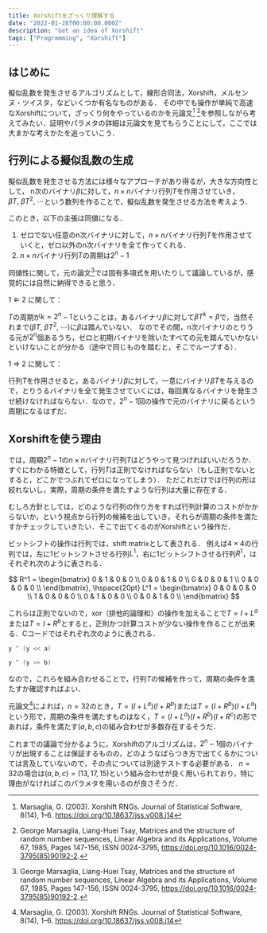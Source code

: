 ```yaml
---
title: Xorshiftをざっくり理解する
date: "2022-01-28T00:00:00.000Z"
description: "Get an idea of Xorshift"
tags: ["Programming", "Xorshift"]
---
```


## はじめに

擬似乱数を発生させるアルゴリズムとして，線形合同法，Xorshift，メルセンヌ・ツイスタ，などいくつか有名なものがある．
その中でも操作が単純で高速なXorshiftについて，ざっくり何をやっているのかを元論文[^1] [^2]を参照しながら考えてみたい．証明やパラメタの詳細は元論文を見てもらうことにして，ここでは大まかな考えかたを追っていこう．

## 行列による擬似乱数の生成

擬似乱数を発生させる方法には様々なアプローチがあり得るが，大きな方向性として，
n次のバイナリ$\beta$に対して，$n \times n$バイナリ行列$T$を作用させていき，$\beta T,~\beta T^2,~\cdots$という数列を作ることで，擬似乱数を発生させる方法を考えよう．

このとき，以下の主張は同値になる．

1. ゼロでない任意のn次バイナリに対して，$n \times n$バイナリ行列$T$を作用させていくと，ゼロ以外のn次バイナリを全て作ってくれる．
2. $n \times n$バイナリ行列$T$の周期は$2^n-1$

同値性に関して，元の論文[^2]では固有多項式を用いたりして議論しているが，感覚的には自然に納得できると思う．

1 $\Leftarrow$ 2 に関して：

$T$の周期が$k = 2^n-1$ということは，あるバイナリ$\beta$に対して$\beta T^k= \beta$で，当然それまで($\beta T,~\beta T^2,~\cdots$)に$\beta$は踏んでいない．
なのでその間，n次バイナリのとりうる元が$2^n$個あるうち，ゼロと初期バイナリを除いたすべての元を踏んでいかないといけないことが分かる（途中で同じものを踏むと，そこでループする）．

1 $\Rightarrow$ 2 に関して：

行列$T$を作用させると，あるバイナリ$\beta$に対して，一意にバイナリ$\beta T$を与えるので，とりうるバイナリを全て発生させていくには，毎回異なるバイナリを発生させ続けなければならない．なので，$2^n-1$回の操作で元のバイナリに戻るという周期になるはずだ．

## Xorshiftを使う理由

では，周期$2^n-1$の$n \times n$バイナリ行列$T$はどうやって見つければいいだろうか．
すぐにわかる特徴として，行列$T$は正則でなければならない（もし正則でないとすると，どこかでつぶれてゼロになってしまう）．
ただこれだけでは行列の形は絞れないし，実際，周期の条件を満たすような行列は大量に存在する．

むしろ方針としては，どのような行列の作り方をすれば行列計算のコストがかからないか，という視点から行列の候補を出していき，それらが周期の条件を満たすかチェックしていきたい．そこで出てくるのがXorshiftという操作だ．

ビットシフトの操作は行列では，shift matrixとして表される．
例えば$4 \times 4$の行列では，左に1ビットシフトさせる行列$L^1$，右に1ビットシフトさせる行列$R^1$，はそれぞれ次のように表される．

$$
R^1 = 
\begin{bmatrix}
0 & 1 & 0 & 0 \\
0 & 0 & 1 & 0 \\
0 & 0 & 0 & 1 \\
0 & 0 & 0 & 0 \\
\end{bmatrix}, 
\hspace{20pt}
L^1 = 
\begin{bmatrix}
0 & 0 & 0 & 0 \\
1 & 0 & 0 & 0 \\
0 & 1 & 0 & 0 \\
0 & 0 & 1 & 0 \\
\end{bmatrix}
$$

これらは正則でないので，xor（排他的論理和）の操作を加えることで$T=I+L^a$または$T=I+R^b$とすると，正則かつ計算コストが少ない操作を作ることが出来る．Cコードではそれぞれ次のように表される．

```c
y ^ (y << a)
```

```c
y ^ (y >> b)
```

なので，これらを組み合わせることで，行列$T$の候補を作って，周期の条件を満たすか確認すればよい．

元論文[^1]によれば，$n=32$のとき，$T=(I+L^a)(I+R^b)$または$T=(I+R^b)(I+L^a)$という形で，周期の条件を満たすものはなく，$T=(I+L^a)(I+R^b)(I+R^c)$の形であれば，条件を満たす$(a, b, c)$の組み合わせが多数存在するそうだ．

これまでの議論で分かるように，Xorshiftのアルゴリズムは，$2^n-1$個のバイナリが出現することは保証するものの，どのようなばらつき方で出てくるかについては言及していないので，その点については別途テストする必要がある．
$n=32$の場合は$(a,b,c) = (13,17,15)$という組み合わせが良く用いられており，特に理由がなければこのパラメタを用いるのが良さそうだ．

[^1]: Marsaglia, G. (2003). Xorshift RNGs. Journal of Statistical Software, 8(14), 1–6. https://doi.org/10.18637/jss.v008.i14

[^2]: George Marsaglia, Liang-Huei Tsay, Matrices and the structure of random number sequences, Linear Algebra and its Applications, Volume 67, 1985, Pages 147-156, ISSN 0024-3795, https://doi.org/10.1016/0024-3795(85)90192-2.